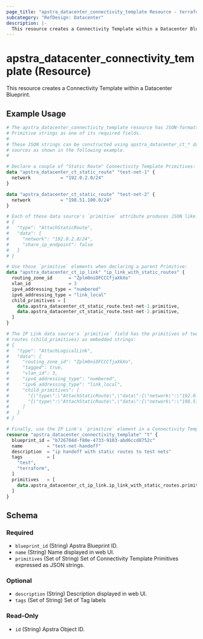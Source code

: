 ```yaml
---
page_title: "apstra_datacenter_connectivity_template Resource - terraform-provider-apstra"
subcategory: "RefDesign: Datacenter"
description: |-
  This resource creates a Connectivity Template within a Datacenter Blueprint.
---
```


# apstra_datacenter_connectivity_template (Resource)

This resource creates a Connectivity Template within a Datacenter Blueprint.


## Example Usage

```terraform
# The apstra_datacenter_connectivity_template resource has JSON-formatted
# Primitive strings as one of its required fields.
#
# These JSON strings can be constructed using apstra_datacenter_ct_* data
# sources as shown in the following example.
#

# Declare a couple of "Static Route" Connectivity Template Primitives:
data "apstra_datacenter_ct_static_route" "test-net-1" {
  network           = "192.0.2.0/24"
}

data "apstra_datacenter_ct_static_route" "test-net-2" {
  network           = "198.51.100.0/24"
}

# Each of these data source's `primitive` attribute produces JSON like this:
# {
#   "type": "AttachStaticRoute",
#   "data": {
#     "network": "192.0.2.0/24",
#     "share_ip_endpoint": false
#   }
# }

# Use those `primitive` elements when declaring a parent Primitive:
data "apstra_datacenter_ct_ip_link" "ip_link_with_static_routes" {
  routing_zone_id      = "Zplm0niOFCCCfjaXkXo"
  vlan_id              = 3
  ipv4_addressing_type = "numbered"
  ipv6_addressing_type = "link_local"
  child_primitives = [
    data.apstra_datacenter_ct_static_route.test-net-1.primitive,
    data.apstra_datacenter_ct_static_route.test-net-2.primitive,
  ]
}

# The IP Link data source's `primitive` field has the primitives of two static
# routes (child_primitives) as embedded strings:
# {
#   "type": "AttachLogicalLink",
#   "data": {
#     "routing_zone_id": "Zplm0niOFCCCfjaXkXo",
#     "tagged": true,
#     "vlan_id": 3,
#     "ipv4_addressing_type": "numbered",
#     "ipv6_addressing_type": "link_local",
#     "child_primitives": [
#       "{\"type\":\"AttachStaticRoute\",\"data\":{\"network\":\"192.0.2.0/24\",\"share_ip_endpoint\":false}}",
#       "{\"type\":\"AttachStaticRoute\",\"data\":{\"network\":\"198.51.100.0/24\",\"share_ip_endpoint\":false}}"
#     ]
#   }
# }

# Finally, use the IP Link's `primitive` element in a Connectivity Template:
resource "apstra_datacenter_connectivity_template" "t" {
  blueprint_id = "b726704d-f80e-4733-9103-abd6ccd8752c"
  name         = "test-net-handoff"
  description  = "ip handoff with static routes to test nets"
  tags         = [
    "test",
    "terraform",
  ]
  primitives   = [
    data.apstra_datacenter_ct_ip_link.ip_link_with_static_routes.primitive
  ]
}
```

<!-- schema generated by tfplugindocs -->
## Schema

### Required

- `blueprint_id` (String) Apstra Blueprint ID.
- `name` (String) Name displayed in web UI.
- `primitives` (Set of String) Set of Connectivity Template Primitives expressed as JSON strings.

### Optional

- `description` (String) Description displayed in web UI.
- `tags` (Set of String) Set of Tag labels

### Read-Only

- `id` (String) Apstra Object ID.
